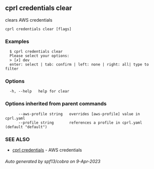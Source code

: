 ## cprl credentials clear

clears AWS credentials

```
cprl credentials clear [flags]
```

### Examples

```
  $ cprl credentials clear
  Please select your options:
  > [✗] dev
  enter: select | tab: confirm | left: none | right: all| type to filter
```

### Options

```
  -h, --help   help for clear
```

### Options inherited from parent commands

```
      --aws-profile string   overrides [aws-profile] value in cprl.yaml
      --profile string       references a profile in cprl.yaml (default "default")
```

### SEE ALSO

* [cprl credentials](cprl_credentials.md)	 - AWS credentials

###### Auto generated by spf13/cobra on 9-Apr-2023
